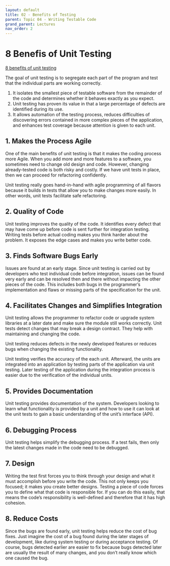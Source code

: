 ```yaml
---
layout: default
title: 02 - Benefits of Testing
parent: Topic 04 - Writing Testable Code
grand_parent: Lectures
nav_order: 2
---
```

# 8 Benefis of Unit Testing
[8 benefits of unit testing](https://dzone.com/articles/top-8-benefits-of-unit-testing)

The goal of unit testing is to segregate each part of the program and test that the individual parts are working correctly. 
1. It isolates the smallest piece of testable software from the remainder of the code and determines whether it behaves exactly as you expect. 
1. Unit testing has proven its value in that a large percentage of defects are identified during its use. 
1. It allows automation of the testing process, reduces difficulties of discovering errors contained in more complex pieces of the application, and enhances test coverage because attention is given to each unit.

## 1. Makes the Process Agile
One of the main benefits of unit testing is that it makes the coding process more Agile. When you add more and more features to a software, you sometimes need to change old design and code. However, changing already-tested code is both risky and costly. If we have unit tests in place, then we can proceed for refactoring confidently.

Unit testing really goes hand-in-hand with agile programming of all flavors because it builds in tests that allow you to make changes more easily. In other words, unit tests facilitate safe refactoring. 

## 2. Quality of Code
Unit testing improves the quality of the code. It identifies every defect that may have come up before code is sent further for integration testing. Writing tests before actual coding makes you think harder about the problem. It exposes the edge cases and makes you write better code. 

## 3. Finds Software Bugs Early
Issues are found at an early stage. Since unit testing is carried out by developers who test individual code before integration, issues can be found very early and can be resolved then and there without impacting the other pieces of the code. This includes both bugs in the programmer’s implementation and flaws or missing parts of the specification for the unit.

## 4. Facilitates Changes and Simplifies Integration
Unit testing allows the programmer to refactor code or upgrade system libraries at a later date and make sure the module still works correctly. Unit tests detect changes that may break a design contract. They help with maintaining and changing the code.

Unit testing reduces defects in the newly developed features or reduces bugs when changing the existing functionality. 

Unit testing verifies the accuracy of the each unit. Afterward, the units are integrated into an application by testing parts of the application via unit testing. Later testing of the application during the integration process is easier due to the verification of the individual units.

## 5. Provides Documentation
Unit testing provides documentation of the system. Developers looking to learn what functionality is provided by a unit and how to use it can look at the unit tests to gain a basic understanding of the unit’s interface (API).

## 6. Debugging Process
Unit testing helps simplify the debugging process. If a test fails, then only the latest changes made in the code need to be debugged.

## 7. Design
Writing the test first forces you to think through your design and what it must accomplish before you write the code. This not only keeps you focused; it makes you create better designs. Testing a piece of code forces you to define what that code is responsible for. If you can do this easily, that means the code’s responsibility is well-defined and therefore that it has high cohesion.

## 8. Reduce Costs
Since the bugs are found early, unit testing helps reduce the cost of bug fixes. Just imagine the cost of a bug found during the later stages of development, like during system testing or during acceptance testing. Of course, bugs detected earlier are easier to fix because bugs detected later are usually the result of many changes, and you don’t really know which one caused the bug. 
